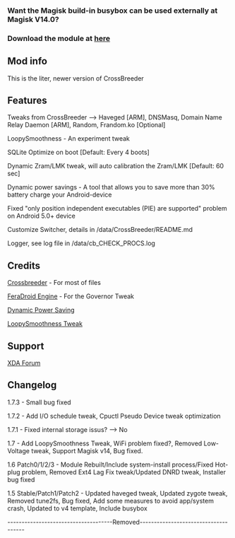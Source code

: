 ### Want the Magisk build-in busybox can be used externally at Magisk V14.0?
### Download the module at [here](https://forum.xda-developers.com/attachment.php?attachmentid=4266417&stc=1&d=1504863870)

## Mod info

This is the liter, newer version of CrossBreeder 

## Features

Tweaks from CrossBreeder --> Haveged [ARM], DNSMasq, Domain Name Relay Daemon [ARM], Random, Frandom.ko [Optional]

LoopySmoothness - An experiment tweak

SQLite Optimize on boot [Default: Every 4 boots]

Dynamic Zram/LMK tweak, will auto calibration the Zram/LMK [Default: 60 sec]

Dynamic power savings - A tool that allows you to save more than 30% battery charge your Android-device

Fixed "only position independent executables (PIE) are supported" problem on Android 5.0+ device

Customize Switcher, details in /data/CrossBreeder/README.md

Logger, see log file in /data/cb_CHECK_PROCS.log

## Credits

[Crossbreeder](https://forum.xda-developers.com/showthread.php?t=2113150) - For most of files

[FeraDroid Engine](https://forum.xda-developers.com/android/software-hacking/beta-feradroid-engine-v0-19-ultimate-t3284421) - For the Governor Tweak

[Dynamic Power Saving](http://4pda.ru/forum/index.php?showtopic=620736&st=1120)

[LoopySmoothness Tweak](https://forum.xda-developers.com/showthread.php?t=1205744)

## Support

[XDA Forum](https://forum.xda-developers.com/apps/magisk/tweak-crossbreeder-lite-t3594401)

## Changelog

1.7.3 - Small bug fixed

1.7.2 - Add I/O schedule tweak, Cpuctl Pseudo Device tweak optimization

1.7.1 - Fixed internal storage issus? --> No

1.7 - Add LoopySmoothness Tweak, WiFi problem fixed?, Removed Low-Voltage tweak, Support Magisk v14, Bug fixed.

1.6 Patch0/1/2/3 - Module Rebuilt/Include system-install process/Fixed Hot-plug problem, Removed Ext4 Lag Fix tweak/Updated DNRD tweak, Installer bug fixed

1.5 Stable/Patch1/Patch2 - Updated haveged tweak, Updated zygote tweak, Removed tune2fs, Bug fixed, Add some measures to avoid app/system crash, Updated to v4 template, Include busybox

-------------------------------------Removed-------------------------------------
